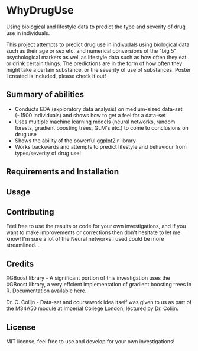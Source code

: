 # WhyDrugUse
Using biological and lifestyle data to predict the type and severity of drug use in individuals.

This project attempts to predict drug use in indivudals using biological data such as their age or sex etc. and numerical conversions of the "big 5" psychological markers as well as lifestyle data such as how often they eat or drink certain things. The predictions are in the form of how often they might take a certain substance, or the severity of use of substances. Poster I created is included, please check it out!

## Summary of abilities

- Conducts EDA (exploratory data analysis) on medium-sized data-set (~1500 individuals) and shows how to get a feel for a data-set
- Uses multiple machine learning models (neural networks, random forests, gradient boosting trees, GLM's etc.) to come to conclusions on drug use
- Shows the ability of the powerful <a href="http://ggplot2.org/">ggplot2</a> r library 
- Works backwards and attempts to predict lifestyle and behaviour from types/severity of drug use!

## Requirements and Installation

## Usage

## Contributing

Feel free to use the results or code for your own investigations, and if you want to make improvements or corrections then don't hesitate to let me know! I'm sure a lot of the Neural networks I used could be more streamlined...

## Credits

XGBoost library - A significant portion of this investigation uses the XGBoost library, a very effcient implementation of gradient boosting trees in R. Documentation available <a href="https://cran.r-project.org/web/packages/xgboost/index.html">here.</a>

Dr. C. Colijn - Data-set and coursework idea itself was given to us as part of the M34A50 module at Imperial College London, lectured by Dr. Colijn. 

## License
MIT license, feel free to use and develop for your own investigations!
